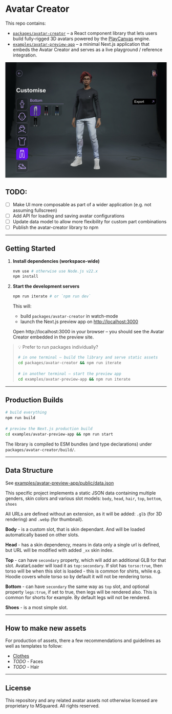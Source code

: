 # Avatar Creator

This repo contains:

* [`packages/avatar-creator`](packages/avatar-creator) – a React component library that lets users build fully-rigged 3D avatars powered by the [PlayCanvas](https://playcanvas.com) engine.
* [`examples/avatar-preview-app`](examples/avatar-preview-app) – a minimal Next.js application that embeds the Avatar Creator and serves as a live playground / reference integration.

![Avatar Creator Screenshot](screenshot.jpg)

## TODO:
* [ ] Make UI more composable as part of a wider application (e.g. not assuming fullscreen)
* [ ] Add API for loading and saving avatar configurations
* [ ] Update data model to allow more flexibility for custom part combinations
* [ ] Publish the avatar-creator library to npm

---

## Getting Started

1. **Install dependencies (workspace-wide)**

   ```bash
   nvm use # otherwise use Node.js v22.x
   npm install
   ```

2. **Start the development servers**

   ```bash
   npm run iterate # or `npm run dev`
   ```

   This will:
   * build `packages/avatar-creator` in watch-mode
   * launch the Next.js preview app on <http://localhost:3000>

   Open http://localhost:3000 in your browser – you should see the Avatar Creator embedded in the preview site.

> 💡  Prefer to run packages individually?
>
> ```bash
> # in one terminal – build the library and serve static assets
> cd packages/avatar-creator && npm run iterate
>
> # in another terminal – start the preview app
> cd examples/avatar-preview-app && npm run iterate
> ```

---

## Production Builds

```bash
# build everything
npm run build

# preview the Next.js production build
cd examples/avatar-preview-app && npm run start
```

The library is compiled to ESM bundles (and type declarations) under `packages/avatar-creator/build/`.

---

## Data Structure

See [examples/avatar-preview-app/public/data.json](examples/avatar-preview-app/public/data.json)

This specific project implements a static JSON data containing multiple genders, skin colors and various slot models: `body`, `head`, `hair`, `top`, `bottom`, `shoes`

All URLs are defined without an extension, as it will be added: `.glb` (for 3D rendering) and `.webp` (for thumbnail).

**Body** - is a custom slot, that is skin dependant. And will be loaded automatically based on other slots.

**Head** - has a skin dependency, means in data only a single url is defined, but URL will be modified with added `_xx` skin index.

**Top** - can have `secondary` property, which will add an additional GLB for that slot. AvatarLoader will load it as `top:secondary`. If slot has `torso:true`, then torso will be when this slot is loaded - this is common for shirts, while e.g. Hoodie covers whole torso so by default it will not be rendering torso.

**Bottom** - can have `secondary` the same way as `top` slot, and optional property `legs:true`, if set to true, then legs will be rendered also. This is common for shorts for example. By default legs will not be rendered.

**Shoes** - is a most simple slot.

--- 

## How to make new assets

For production of assets, there a few recommendations and guidelines as well as templates to follow:

* [Clothes](./docs/clothes.md)
* *TODO* - Faces
* *TODO* - Hair

---

## License

This repository and any related avatar assets not otherwise licensed are proprietary to MSquared. All rights reserved.

